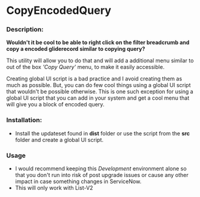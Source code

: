 # **CopyEncodedQuery**

### Description:

**Wouldn't it be cool to be able to right click on the filter breadcrumb and copy a encoded gliderecord similar to copying query?**

This utility will allow you to do that and will add a additional menu similar to out of the box _'Copy Query'_ menu, to make it easily accessible.

Creating global UI script is a bad practice and I avoid creating them as much as possible. But, you can do few cool things using a global UI script that wouldn't be possible otherwise. This is one such exception for using a global UI script that you can add in your system and get a cool menu that will give you a block of encoded query. 

### Installation:
- Install the updateset found in **dist** folder or use the script from the **src** folder and create a global UI script.

### Usage
- I would recommend keeping this _Development_ environment alone so that you don't run into risk of post upgrade issues or cause any other impact in case something changes in ServiceNow. 
- This will only work with List-V2
